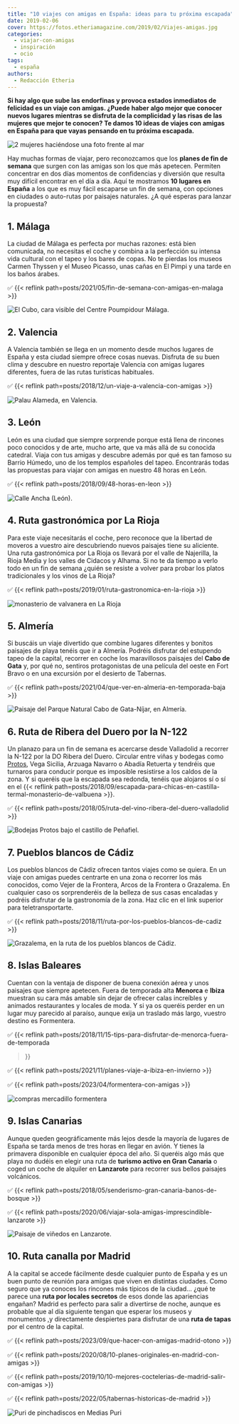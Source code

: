 ```yaml
---
title: "10 viajes con amigas en España: ideas para tu próxima escapada"
date: 2019-02-06
cover: https://fotos.etheriamagazine.com/2019/02/Viajes-amigas.jpg
categories: 
  - viajar-con-amigas
  - inspiración
  - ocio
tags: 
  - españa
authors: 
  - Redacción Etheria
---
```


**Si hay algo que sube las endorfinas y provoca estados inmediatos de felicidad es un 
viaje con amigas. ¿Puede haber algo mejor que conocer nuevos lugares mientras se 
disfruta de la complicidad y las risas de las mujeres que mejor te conocen? Te damos 10 
ideas de viajes con amigas en España para que vayas pensando en tu próxima escapada.** 

![2 mujeres haciéndose una foto frente al mar](https://fotos.etheriamagazine.com/2019/02/Viajes-amigas.jpg "Los viajes con amigas deberían ser obligatorios.")

Hay muchas formas de viajar, pero reconozcamos que los **planes de fin de semana** que 
surgen con las amigas son los que más apetecen. Permiten concentrar en dos días momentos 
de confidencias y diversión que resulta muy difícil encontrar en el día a día. Aquí te 
mostramos **10 lugares en España** a los que es muy fácil escaparse un fin de semana, 
con opciones en ciudades o auto-rutas por paisajes naturales. ¿A qué esperas para lanzar 
la propuesta? 

## 1\. Málaga

La ciudad de Málaga es perfecta por muchas razones: está bien comunicada, no necesitas 
el coche y combina a la perfección su intensa vida cultural con el tapeo y los bares de 
copas. No te pierdas los museos Carmen Thyssen y el Museo Picasso, unas cañas en El 
Pimpi y una tarde en los baños árabes. 

✅ {{< reflink path=posts/2021/05/fin-de-semana-con-amigas-en-malaga >}} 

![El Cubo, cara visible del Centre Poumpidour Málaga.](https://fotos.etheriamagazine.com/2018/11/Malaga-centro-pompidou.jpg "El Cubo, cara visible del Centre Poumpidour Málaga.")

## 2\. Valencia

A Valencia también se llega en un momento desde muchos lugares de España y esta ciudad 
siempre ofrece cosas nuevas. Disfruta de su buen clima y descubre en nuestro reportaje 
Valencia con amigas lugares diferentes, fuera de las rutas turísticas habituales. 

✅ {{< reflink path=posts/2018/12/un-viaje-a-valencia-con-amigas >}} 

![Palau Alameda, en Valencia.](https://fotos.etheriamagazine.com/2018/11/valencia-con-amigas-Palau-Alameda.jpg "Palau Alameda, en Valencia.")

## 3\. León

León es una ciudad que siempre sorprende porque está llena de rincones poco conocidos y 
de arte, mucho arte, que va más allá de su conocida catedral. Viaja con tus amigas y 
descubre además por qué es tan famoso su Barrio Húmedo, uno de los templos españoles del 
tapeo. Encontrarás todas las propuestas para viajar con amigas en nuestro 48 horas en 
León. 

✅ {{< reflink path=posts/2018/09/48-horas-en-leon >}} 

![Calle Ancha (León).](https://fotos.etheriamagazine.com/2018/09/Leon-calle-ancha.jpg "Calle Ancha (León).")

## 4\. Ruta gastronómica por La Rioja

Para este viaje necesitarás el coche, pero reconoce que la libertad de moveros a vuestro 
aire descubriendo nuevos paisajes tiene su aliciente. Una ruta gastronómica por La Rioja 
os llevará por el valle de Najerilla, la Rioja Media y los valles de Cidacos y Alhama. 
Si no te da tiempo a verlo todo en un fin de semana ¿quién se resiste a volver para 
probar los platos tradicionales y los vinos de La Rioja? 

✅ {{< reflink path=posts/2019/01/ruta-gastronomica-en-la-rioja >}} 

![monasterio de valvanera en  La Rioja](https://fotos.etheriamagazine.com/2019/01/viaje-la-rioja-Monasterio-Valvanera.jpg "Monasterio de Valvanera.")

## 5\. Almería

Si buscáis un viaje divertido que combine lugares diferentes y bonitos paisajes de playa 
tenéis que ir a Almería. Podréis disfrutar del estupendo tapeo de la capital, recorrer 
en coche los maravillosos paisajes del **Cabo de Gata** y, por qué no, sentiros 
protagonistas de una película del oeste en Fort Bravo o en una excursión por el desierto 
de Tabernas. 

✅ {{< reflink path=posts/2021/04/que-ver-en-almeria-en-temporada-baja >}} 

![Paisaje del Parque Natural Cabo de Gata-Níjar, en Almería.](https://fotos.etheriamagazine.com/2018/11/Almeria-cabo-de-gata.jpg "Paisaje del Parque Natural Cabo de Gata-Níjar, en Almería.")

## 6\. Ruta de Ribera del Duero por la N-122

Un planazo para un fin de semana es acercarse desde Valladolid a recorrer la N-122 por 
la DO Ribera del Duero. Circular entre viñas y bodegas como 
[Protos](https://www.bodegasprotos.com/es/), Vega Sicilia, Arzuaga Navarro o Abadía 
Retuerta y tendréis que turnaros para conducir porque es imposible resistirse a los 
caldos de la zona. Y si queréis que la escapada sea redonda, tenéis que alojaros sí o sí 
en el {{< reflink 
path=posts/2018/09/escapada-para-chicas-en-castilla-termal-monasterio-de-valbuena >}}. 

✅ {{< reflink path=posts/2018/05/ruta-del-vino-ribera-del-duero-valladolid >}} 

![Bodejas Protos bajo el castillo de Peñafiel.](https://fotos.etheriamagazine.com/2018/05/Protos-bodegas-bajo-el-castillo-de-penafiel.jpg "Bodejas Protos bajo el castillo de Peñafiel.")

## 7\. Pueblos blancos de Cádiz

Los pueblos blancos de Cádiz ofrecen tantos viajes como se quiera. En un viaje con 
amigas puedes centrarte en una zona o recorrer los más conocidos, como Vejer de la 
Frontera, Arcos de la Frontera o Grazalema. En cualquier caso os sorprenderéis de la 
belleza de sus casas encaladas y podréis disfrutar de la gastronomía de la zona. Haz 
clic en el link superior para teletransportarte. 

✅ {{< reflink path=posts/2018/11/ruta-por-los-pueblos-blancos-de-cadiz >}} 

![Grazalema, en la ruta de los pueblos blancos de Cádiz.](https://fotos.etheriamagazine.com/2018/10/7-Grazalema-pueblos-blancos-cadizs.jpg "Grazalema, en la ruta de los pueblos blancos de Cádiz.")

## 8\. Islas Baleares

Cuentan con la ventaja de disponer de buena conexión aérea y unos paisajes que siempre 
apetecen. Fuera de temporada alta **Menorca** e **Ibiza** muestran su cara más amable 
sin dejar de ofrecer calas increíbles y animados restaurantes y locales de moda. Y si ya 
os queréis perder en un lugar muy parecido al paraíso, aunque exija un traslado más 
largo, vuestro destino es Formentera. 

✅ {{< reflink path=posts/2018/11/15-tips-para-disfrutar-de-menorca-fuera-de-temporada 
>}} 

✅ {{< reflink path=posts/2021/11/planes-viaje-a-ibiza-en-invierno >}} 

✅ {{< reflink path=posts/2023/04/formentera-con-amigas >}} 

![compras mercadillo formentera](https://fotos.etheriamagazine.com/2018/07/compras-formentera-mercadillo-mola-4.jpeg "De compras en Formentera. © Alfredo Montero/ Illesbalears.travel")

## 9\. Islas Canarias

Aunque queden geográficamente más lejos desde la mayoría de lugares de España se tarda 
menos de tres horas en llegar en avión. Y tienes la primavera disponible en cualquier 
época del año. Si queréis algo más que playa no dudéis en elegir una ruta de **turismo 
activo en Gran Canaria** o coged un coche de alquiler en **Lanzarote** para recorrer sus 
bellos paisajes volcánicos. 

✅ {{< reflink path=posts/2018/05/senderismo-gran-canaria-banos-de-bosque >}} 

✅ {{< reflink path=posts/2020/06/viajar-sola-amigas-imprescindible-lanzarote >}} 

![Paisaje de viñedos en Lanzarote.](https://fotos.etheriamagazine.com/2018/09/La-Geria-Lanzarote.jpg "Paisaje de viñedos en Lanzarote.")

## 10\. Ruta canalla por Madrid

A la capital se accede fácilmente desde cualquier punto de España y es un buen punto de 
reunión para amigas que viven en distintas ciudades. Como seguro que ya conoces los 
rincones más típicos de la ciudad… ¿qué te parece una **ruta por locales secretos** de 
esos donde las apariencias engañan? Madrid es perfecto para salir a divertirse de noche, 
aunque es probable que al día siguiente tengan que esperar los museos y monumentos ,y 
directamente despiertes para disfrutar de una **ruta de tapas** por el centro de la 
capital. 

✅ {{< reflink path=posts/2023/09/que-hacer-con-amigas-madrid-otono >}} 

✅ {{< reflink path=posts/2020/08/10-planes-originales-en-madrid-con-amigas >}} 

✅ {{< reflink path=posts/2019/10/10-mejores-coctelerias-de-madrid-salir-con-amigas >}} 

✅ {{< reflink path=posts/2022/05/tabernas-historicas-de-madrid >}} 

![Puri de pinchadiscos en Medias Puri](https://fotos.etheriamagazine.com/2018/06/MEDIAS-PURI-PH-Lighuen-Desanto-86.jpg "© Medias Puri, la mercería más famosa de Madrid.")
